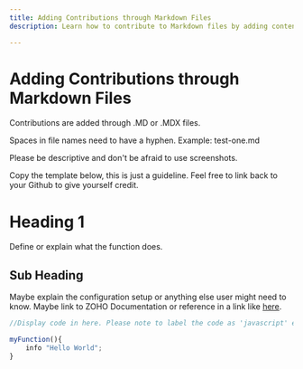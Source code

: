 ```yaml
---
title: Adding Contributions through Markdown Files
description: Learn how to contribute to Markdown files by adding content and code snippets.

---
```


# Adding Contributions through Markdown Files

Contributions are added through .MD or .MDX files. 

Spaces in file names need to have a hyphen. Example: test-one.md

Please be descriptive and don't be afraid to use screenshots.

Copy the template below, this is just a guideline. Feel free to link back to your Github to give yourself credit.

# Heading 1
Define or explain what the function does.

## Sub Heading
Maybe explain the configuration setup or anything else user might need to know. Maybe link to ZOHO Documentation or reference in a link like [here](https://www.zoho.com/us/books/help/).


```javascript
//Display code in here. Please note to label the code as 'javascript' even if its deluge.

myFunction(){
    info "Hello World";
}
```